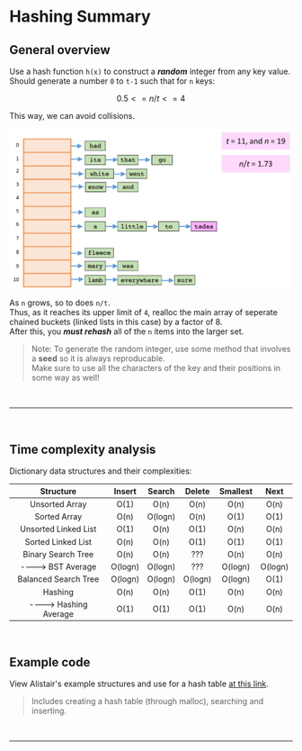 # Hashing Summary

## General overview

Use a hash function `h(x)` to construct a ***random*** integer from any key value. <br>
Should generate a number `0` to `t-1` such that for `n` keys:

$$ 0.5 <= n/t <= 4 $$

This way, we can avoid collisions. <br>

![seperate chaining](seperatechaining.PNG)

As `n` grows, so to does `n/t`. <br>
Thus, as it reaches its upper limit of `4`, realloc the main array of seperate chained buckets (linked lists in this case) by a factor of 8. <br>
After this, you ***must rehash*** all of the `n` items into the larger set.<br>

>Note: To generate the random integer, use some method that involves a **seed** so it is always reproducable. <br>
>Make sure to use all the characters of the key and their positions in some way as well! <br>

<br>

---

<br>

## Time complexity analysis 

Dictionary data structures and their complexities:

|Structure|Insert|Search|Delete|Smallest|Next|
|:--:     |:--:  |:--:  |:--:  |:--:    |:--:|
|Unsorted Array|O(1)|O(n)|O(n)|O(n)|O(n)|
|Sorted Array|O(n)|O(logn)|O(n)|O(1)|O(1)|
|Unsorted Linked List|O(1)|O(n)|O(1)|O(n)|O(n)|
|Sorted Linked List|O(n)|O(n)|O(1)|O(1)|O(1)|
|Binary Search Tree|O(n)|O(n)|???|O(n)|O(n)|
|----> BST Average|O(logn)|O(logn)|???|O(logn)|O(logn)|
|Balanced Search Tree|O(logn)|O(logn)|O(logn)|O(logn)|O(1)|
|Hashing|O(n)|O(n)|O(1)|O(n)|O(n)|
|----> Hashing Average|O(1)|O(1)|O(1)|O(n)|O(n)|

<br>

## Example code

View Alistair's example structures and use for a hash table [at this link](https://people.eng.unimelb.edu.au/ammoffat/teaching/10002/lec11.pdf). <br>

>Includes creating a hash table (through malloc), searching and inserting. <br>

<br>

---

<br>
